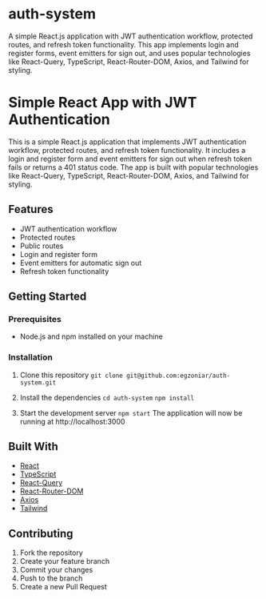 # auth-system
A simple React.js application with JWT authentication workflow, protected routes, and refresh token functionality. This app implements login and register forms, event emitters for sign out, and uses popular technologies like React-Query, TypeScript, React-Router-DOM, Axios, and Tailwind for styling.


# Simple React App with JWT Authentication

This is a simple React.js application that implements JWT authentication workflow, protected routes, and refresh token functionality. It includes a login and register form and event emitters for sign out when refresh token fails or returns a 401 status code. The app is built with popular technologies like React-Query, TypeScript, React-Router-DOM, Axios, and Tailwind for styling.

## Features

- JWT authentication workflow
- Protected routes
- Public routes
- Login and register form
- Event emitters for automatic sign out
- Refresh token functionality

## Getting Started

### Prerequisites

- Node.js and npm installed on your machine

### Installation

1. Clone this repository
`git clone git@github.com:egzoniar/auth-system.git`

2. Install the dependencies
`cd auth-system`
`npm install`

3. Start the development server
`npm start`
The application will now be running at http://localhost:3000

## Built With

- [React](https://reactjs.org/)
- [TypeScript](https://www.typescriptlang.org/)
- [React-Query](https://github.com/tannerlinsley/react-query)
- [React-Router-DOM](https://reactrouter.com/web/guides/quick-start)
- [Axios](https://github.com/axios/axios)
- [Tailwind](https://tailwindcss.com/)

## Contributing

1. Fork the repository
2. Create your feature branch
3. Commit your changes
4. Push to the branch
5. Create a new Pull Request
